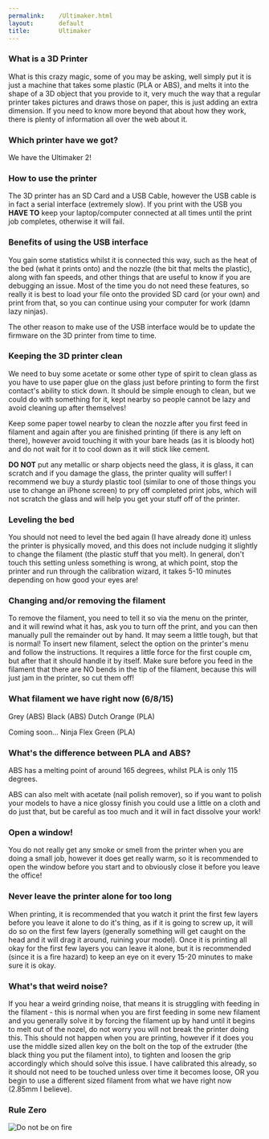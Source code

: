```yaml
---
permalink:    /Ultimaker.html
layout:       default
title:        Ultimaker
---
```


### What is a 3D Printer

What is this crazy magic, some of you may be asking, well simply put it is just a machine that takes some plastic (PLA or ABS), and melts it into the shape of a 3D object that you provide to it, very much the way that a regular printer takes pictures and draws those on paper, this is just adding an extra dimension. If you need to know more beyond that about how they work, there is plenty of information all over the web about it.

### Which printer have we got?

 We have the Ultimaker 2!

### How to use the printer

 The 3D printer has an SD Card and a USB Cable, however the USB cable is in fact a serial interface (extremely slow). If you print with the USB you **HAVE TO** keep your laptop/computer connected at all times until the print job completes, otherwise it will fail.

### Benefits of using the USB interface

 You gain some statistics whilst it is connected this way, such as the heat of the bed (what it prints onto) and the nozzle (the bit that melts the plastic), along with fan speeds, and other things that are useful to know if you are debugging an issue. Most of the time you do not need these features, so really it is best to load your file onto the provided SD card (or your own) and print from that, so you can continue using your computer for work (damn lazy ninjas).

 The other reason to make use of the USB interface would be to update the firmware on the 3D printer from time to time.

### Keeping the 3D printer clean

We need to buy some acetate or some other type of spirit to clean glass as you have to use paper glue on the glass just before printing to form the first contact's ability to stick down. It should be simple enough to clean, but we could do with something for it, kept nearby so people cannot be lazy and avoid cleaning up after themselves!

Keep some paper towel nearby to clean the nozzle after you first feed in filament and again after you are finished printing (if there is any left on there), however avoid touching it with your bare heads (as it is bloody hot) and do not wait for it to cool down as it will stick like cement.

**DO NOT** put any metallic or sharp objects need the glass, it is glass, it can scratch and if you damage the glass, the printer quality will suffer! I recommend we buy a sturdy plastic tool (similar to one of those things you use to change an iPhone screen) to pry off completed print jobs, which will not scratch the glass and will help you get your stuff off of the printer.

### Leveling the bed

You should not need to level the bed again (I have already done it) unless the printer is physically moved, and this does not include nudging it slightly to change the filament (the plastic stuff that you melt). In general, don't touch this setting unless something is wrong, at which point, stop the printer and run through the calibration wizard, it takes 5-10 minutes depending on how good your eyes are!


### Changing and/or removing the filament

To remove the filament, you need to tell it so via the menu on the printer, and it will rewind what it has, ask you to turn off the print, and you can then manually pull the remainder out by hand. It may seem a little tough, but that is normal! To insert new filament, select the option on the printer's menu and follow the instructions. It requires a little force for the first couple cm, but after that it should handle it by itself. Make sure before you feed in the filament that there are NO bends in the tip of the filament, because this will just jam in the printer, so cut them off!

### What filament we have right now (6/8/15)

Grey (ABS)
Black (ABS)
Dutch Orange (PLA)

Coming soon...
Ninja Flex Green (PLA)

### What's the difference between PLA and ABS?

ABS has a melting point of around 165 degrees, whilst PLA is only 115 degrees.

ABS can also melt with acetate (nail polish remover), so if you want to polish your models to have a nice glossy finish you could use a little on a cloth and do just that, but be careful as too much and it will in fact dissolve your work!

### Open a window!

You do not really get any smoke or smell from the printer when you are doing a small job, however it does get really warm, so it is recommended to open the window before you start and to obviously close it before you leave the office!

### Never leave the printer alone for too long

When printing, it is recommended that you watch it print the first few layers before you leave it alone to do it's thing, as if it is going to screw up, it will do so on the first few layers (generally something will get caught on the head and it will drag it around, ruining your model). Once it is printing all okay for the first few layers you can leave it alone, but it is recommended (since it is a fire hazard) to keep an eye on it every 15-20 minutes to make sure it is okay.

### What's that weird noise?

If you hear a weird grinding noise, that means it is struggling with feeding in the filament - this is normal when you are first feeding in some new filament and you generally solve it by forcing the filament up by hand until it begins to melt out of the nozel, do not worry you will not break the printer doing this. This should not happen when you are printing, however if it does you use the middle sized allen key on the bolt on the top of the extruder (the black thing you put the filament into), to tighten and loosen the grip accordingly which should solve this issue. I have calibrated this already, so it should not need to be touched unless over time it becomes loose, OR you begin to use a different sized filament from what we have right now (2.85mm I believe).

### Rule Zero

![Do not be on fire](https://c1.staticflickr.com/7/6068/6027319472_cb42e8a70d_b.jpg)
